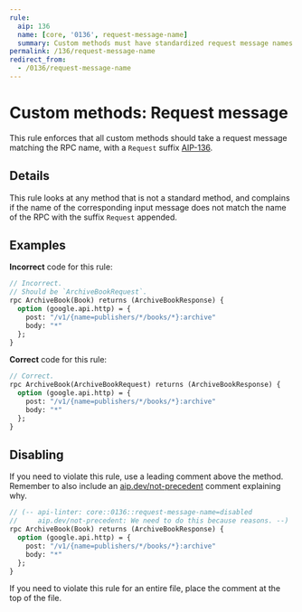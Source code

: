 ```yaml
---
rule:
  aip: 136
  name: [core, '0136', request-message-name]
  summary: Custom methods must have standardized request message names.
permalink: /136/request-message-name
redirect_from:
  - /0136/request-message-name
---
```


# Custom methods: Request message

This rule enforces that all custom methods should take a request message
matching the RPC name, with a `Request` suffix [AIP-136][].

## Details

This rule looks at any method that is not a standard method, and complains if
the name of the corresponding input message does not match the name of the RPC
with the suffix `Request` appended.

## Examples

**Incorrect** code for this rule:

```proto
// Incorrect.
// Should be `ArchiveBookRequest`.
rpc ArchiveBook(Book) returns (ArchiveBookResponse) {
  option (google.api.http) = {
    post: "/v1/{name=publishers/*/books/*}:archive"
    body: "*"
  };
}

```

**Correct** code for this rule:

```proto
// Correct.
rpc ArchiveBook(ArchiveBookRequest) returns (ArchiveBookResponse) {
  option (google.api.http) = {
    post: "/v1/{name=publishers/*/books/*}:archive"
    body: "*"
  };
}

```

## Disabling

If you need to violate this rule, use a leading comment above the method.
Remember to also include an [aip.dev/not-precedent][] comment explaining why.

```proto
// (-- api-linter: core::0136::request-message-name=disabled
//     aip.dev/not-precedent: We need to do this because reasons. --)
rpc ArchiveBook(Book) returns (ArchiveBookResponse) {
  option (google.api.http) = {
    post: "/v1/{name=publishers/*/books/*}:archive"
    body: "*"
  };
}
```

If you need to violate this rule for an entire file, place the comment at the
top of the file.

[aip-136]: https://aip.dev/136
[aip.dev/not-precedent]: https://aip.dev/not-precedent
